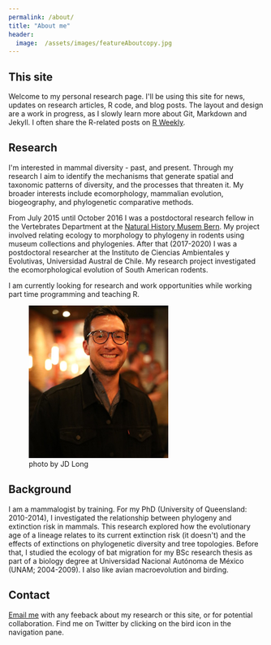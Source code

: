 ```yaml
---
permalink: /about/
title: "About me"
header:
  image:  /assets/images/featureAboutcopy.jpg
---  
```



## This site
Welcome to my personal research page. I'll be using this site for news, updates on research articles, R code, and blog posts. The layout and design are a work in progress, as I slowly learn more about Git, Markdown and Jekyll. I often share the R-related posts on [R Weekly](https://rweekly.org).

## Research

I'm interested in mammal diversity - past, and present. Through my research I aim to identify the mechanisms that generate spatial and taxonomic patterns of diversity, and the processes that threaten it. My broader interests include ecomorphology, mammalian evolution, biogeography, and phylogenetic comparative methods. 

From July 2015 until October 2016 I was a postdoctoral research fellow in the Vertebrates Department at the [Natural History Musem Bern](https://www.nmbe.ch/en). My project involved relating ecology to morphology to phylogeny in rodents using museum collections and phylogenies. After that (2017-2020) I was a postdoctoral researcher at the Instituto de Ciencias Ambientales y Evolutivas, Universidad Austral de Chile. My research project investigated the ecomorphological evolution of South American rodents. 

I am currently looking for research and work opportunities while working part time programming and teaching R.

<figure>
    <a href="/assets/images/luisdrst.JPG"><img src="/assets/images/luisdrst.JPG" height= "300"></a>
        <figcaption>photo by JD Long</figcaption>
</figure>

## Background

I am a mammalogist by training. For my PhD (University of Queensland: 2010-2014), I investigated the relationship between phylogeny and extinction risk in mammals. This research explored how the evolutionary age of a lineage relates to its current extinction risk (it doesn't) and the effects of extinctions on phylogenetic diversity and tree topologies. Before that, I studied the ecology of bat migration for my BSc research thesis as part of a biology degree at Universidad Nacional Autónoma de México (UNAM; 2004-2009). I also like avian macroevolution and birding.

## Contact 

[Email me](mailto:luisd@ciencias.unam.mx) with any feeback about my research or this site, or for potential collaboration. Find me on Twitter by clicking on the bird icon in the navigation pane.







